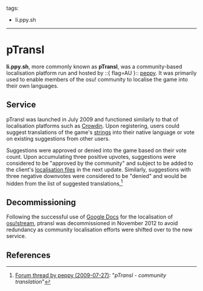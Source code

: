tags:
  - li.ppy.sh
---

# pTransl

**li.ppy.sh**, more commonly known as **pTransl**, was a community-based localisation platform run and hosted by ::{ flag=AU }:: [peppy](https://osu.ppy.sh/users/2). It was primarily used to enable members of the osu! community to localise the game into their own languages.

## Service

pTransl was launched in July 2009 and functioned similarly to that of localisation platforms such as [Crowdin](https://crowdin.com/). Upon registering, users could suggest translations of the game's [strings](https://localazy.com/dictionary/strings) into their native language or vote on existing suggestions from other users.

Suggestions were approved or denied into the game based on their vote count. Upon accumulating three positive upvotes, suggestions were considered to be "approved by the community" and subject to be added to the client's [localisation files](/wiki/Client/Program_files#localisation) in the next update. Similarly, suggestions with three negative downvotes were considered to be "denied" and would be hidden from the list of suggested translations,[^ptransl-workflow-ref]

## Decommissioning

Following the successful use of [Google Docs](docs.google.com) for the localisation of [osu!stream](/wiki/osu!stream), ptransl was decommissioned in November 2012 to avoid redundancy as community localisation efforts were shifted over to the new service.

## References

[^ptransl-workflow-ref]: [Forum thread by peppy (2009-07-27)](https://osu.ppy.sh/community/forums/topics/15603): "*pTransl - community translation*"
[^ptransl-workflow-ref]: